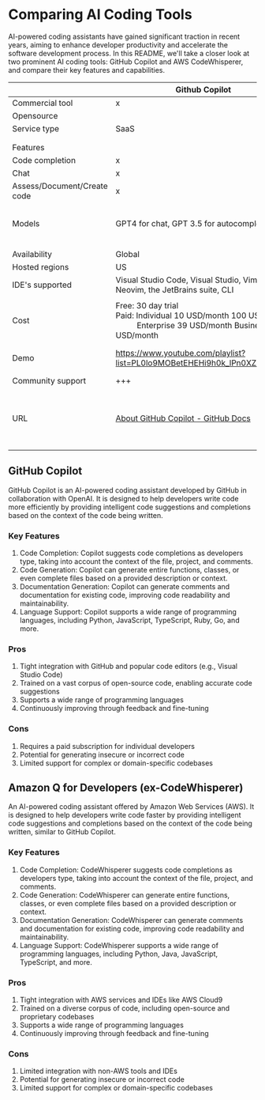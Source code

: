
# Comparing AI Coding Tools

AI-powered coding assistants have gained significant traction in recent years, aiming to enhance developer productivity and accelerate the software development process. In this README, we'll take a closer look at two prominent AI coding tools: GitHub Copilot and AWS CodeWhisperer, and compare their key features and capabilities.

|                             | Github Copilot                                                                                                              | Amazon Q for Developers                                                                                                                                | Continue                                                                                                                                           | FauxPilot                                                                                                                      | Privy                                                                                                                      |
| --------------------------- | --------------------------------------------------------------------------------------------------------------------------- | ------------------------------------------------------------------------------------------------------------------------------------------------------ | -------------------------------------------------------------------------------------------------------------------------------------------------- | ------------------------------------------------------------------------------------------------------------------------------ | -------------------------------------------------------------------------------------------------------------------------- |
| Commercial tool             | x                                                                                                                           | x                                                                                                                                                      |                                                                                                                                                    |                                                                                                                                |                                                                                                                            |
| Opensource                  |                                                                                                                             |                                                                                                                                                        | x                                                                                                                                                  | x                                                                                                                              | x                                                                                                                          |
| Service type                | SaaS                                                                                                                        | SaaS                                                                                                                                                   | Extension                                                                                                                                          | Hosted                                                                                                                         | Hosted                                                                                                                     |
|                             |                                                                                                                             |                                                                                                                                                        |                                                                                                                                                    |                                                                                                                                |                                                                                                                            |
|                             |                                                                                                                             |                                                                                                                                                        |                                                                                                                                                    |                                                                                                                                |                                                                                                                            |
| Features                    |                                                                                                                             |                                                                                                                                                        |                                                                                                                                                    |                                                                                                                                |                                                                                                                            |
| Code completion             | x                                                                                                                           | x                                                                                                                                                      | x                                                                                                                                                  | x                                                                                                                              | x                                                                                                                          |
| Chat                        | x                                                                                                                           | x                                                                                                                                                      | x                                                                                                                                                  |                                                                                                                                | x                                                                                                                          |
| Assess/Document/Create code | x                                                                                                                           | x                                                                                                                                                      | x                                                                                                                                                  | x                                                                                                                              | x                                                                                                                          |
| Models                      | GPT4 for chat, GPT 3.5 for autocomplete                                                                                     | Virtually all. OpenAI or local models consumed by API (https://docs.continue.dev/setup/select-provider)                                                | Salesforce CodeGen                                                                                                                                 | Ollama                                                                                                                         |
|                             |                                                                                                                             |                                                                                                                                                        |                                                                                                                                                    |                                                                                                                                |                                                                                                                            |
| Availability                | Global                                                                                                                      | Global                                                                                                                                                 | Local                                                                                                                                              | Local                                                                                                                          | Local                                                                                                                      |
| Hosted regions              | US                                                                                                                          | US                                                                                                                                                     |                                                                                                                                                    |                                                                                                                                |                                                                                                                            |
| IDE's supported             | Visual Studio Code, Visual Studio, Vim, Neovim, the JetBrains suite, CLI                                                    | Visual Studio Code, JetBrains, AWS Toolkit for Visual Studio, CLI                                                                                      | Visual Studio Code and JetBrains                                                                                                                   | Visual Studio Code                                                                                                             | Visual Studio Code                                                                                                         |
|                             |                                                                                                                             |                                                                                                                                                        |                                                                                                                                                    |                                                                                                                                |                                                                                                                            |
| Cost                        | Free: 30 day trial<br>Paid: Individual 10 USD/month 100 USD/year<br>          Enterprise 39 USD/month Business 19 USD/month | Free: Limited requests per month<br>Paid: 19 USD/Dev/Month                                                                                             | Free + pay for model consumption                                                                                                                   | Free                                                                                                                           | Free                                                                                                                       |
| Demo                        | https://www.youtube.com/playlist?list=PL0lo9MOBetEHEHi9h0k_lPn0XZdEeYZDS                                                    | [Amazon Q Developer - Your generative AI-powered assistant for work \| Amazon Web Services (youtube.com)](https://www.youtube.com/watch?v=_1HbJeoij6g) | [FauxPilot to help developers looking for AI code generation instead of GitHub Copilot (youtube.com)](https://www.youtube.com/watch?v=Juyl1v5nZK8) |
| Community support           | +++                                                                                                                         | +++                                                                                                                                                    | +++                                                                                                                                                | +++                                                                                                                            | ++                                                                                                                         |
| URL                         | [About GitHub Copilot - GitHub Docs](https://docs.github.com/en/copilot/about-github-copilot)                               | [What is Amazon Q Developer? - Amazon Q Developer](https://docs.aws.amazon.com/amazonq/latest/qdeveloper-ug/what-is.html)                              | https://github.com/continuedev/continue                                                                                                            | [fauxpilot/fauxpilot: FauxPilot - an open-source alternative to GitHub Copilot server](https://github.com/fauxpilot/fauxpilot) | [srikanth235/privy: An open-source alternative to GitHub copilot that runs locally.](https://github.com/srikanth235/privy) |



## GitHub Copilot
GitHub Copilot is an AI-powered coding assistant developed by GitHub in collaboration with OpenAI. It is designed to help developers write code more efficiently by providing intelligent code suggestions and completions based on the context of the code being written.

### Key Features
1. Code Completion: Copilot suggests code completions as developers type, taking into account the context of the file, project, and comments.
1. Code Generation: Copilot can generate entire functions, classes, or even complete files based on a provided description or context.
1. Documentation Generation: Copilot can generate comments and documentation for existing code, improving code readability and maintainability.
1. Language Support: Copilot supports a wide range of programming languages, including Python, JavaScript, TypeScript, Ruby, Go, and more.
### Pros
1. Tight integration with GitHub and popular code editors (e.g., Visual Studio Code)
1. Trained on a vast corpus of open-source code, enabling accurate code suggestions
1. Supports a wide range of programming languages
1. Continuously improving through feedback and fine-tuning
### Cons
1. Requires a paid subscription for individual developers
1. Potential for generating insecure or incorrect code
1. Limited support for complex or domain-specific codebases

## Amazon Q for Developers (ex-CodeWhisperer)
An AI-powered coding assistant offered by Amazon Web Services (AWS). It is designed to help developers write code faster by providing intelligent code suggestions and completions based on the context of the code being written, similar to GitHub Copilot.

### Key Features
1. Code Completion: CodeWhisperer suggests code completions as developers type, taking into account the context of the file, project, and comments.
1. Code Generation: CodeWhisperer can generate entire functions, classes, or even complete files based on a provided description or context.
1. Documentation Generation: CodeWhisperer can generate comments and documentation for existing code, improving code readability and maintainability.
1. Language Support: CodeWhisperer supports a wide range of programming languages, including Python, Java, JavaScript, TypeScript, and more.
### Pros
1. Tight integration with AWS services and IDEs like AWS Cloud9
1. Trained on a diverse corpus of code, including open-source and proprietary codebases
1. Supports a wide range of programming languages
1. Continuously improving through feedback and fine-tuning
### Cons
1. Limited integration with non-AWS tools and IDEs
1. Potential for generating insecure or incorrect code
1. Limited support for complex or domain-specific codebases
